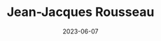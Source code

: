 ---
title: "Jean-Jacques Rousseau"
cc-type: person
born-on: 1712-06-28
date: 2023-06-07
died-on: 1778-07-02
hashtag: jean-jacques-rousseau
tags:
  - Age of Enlightenment
  - philosopher
  - human being
  - dead at the moment
---